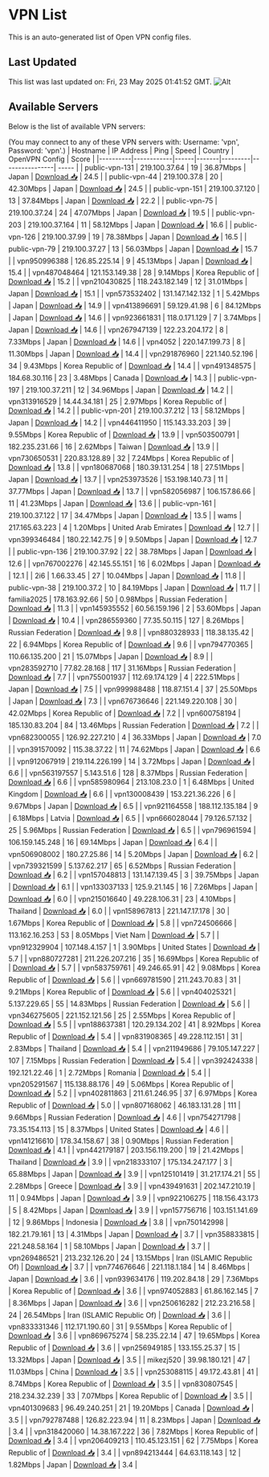 # VPN List

This is an auto-generated list of Open VPN config files.

## Last Updated

This list was last updated on: Fri, 23 May 2025 01:41:52 GMT.
![Alt](https://repobeats.axiom.co/api/embed/186b98318ef1479477931607c1ad7d823f12451f.svg "Repobeats analytics image")

## Available Servers

Below is the list of available VPN servers:

(You may connect to any of these VPN servers with: Username: 'vpn', Password: 'vpn'.)
| Hostname | IP Address | Ping | Speed | Country | OpenVPN Config | Score |
|----------|------------|------|-------|---------|----------------| ----- |
| public-vpn-131 | 219.100.37.64 | 19 | 36.87Mbps | Japan | [Download 📥](./configs/server_0_JP.ovpn) | 24.5 |
| public-vpn-44 | 219.100.37.8 | 20 | 42.30Mbps | Japan | [Download 📥](./configs/server_1_JP.ovpn) | 24.5 |
| public-vpn-151 | 219.100.37.120 | 13 | 37.84Mbps | Japan | [Download 📥](./configs/server_2_JP.ovpn) | 22.2 |
| public-vpn-75 | 219.100.37.24 | 24 | 47.07Mbps | Japan | [Download 📥](./configs/server_3_JP.ovpn) | 19.5 |
| public-vpn-203 | 219.100.37.164 | 11 | 58.12Mbps | Japan | [Download 📥](./configs/server_4_JP.ovpn) | 16.6 |
| public-vpn-126 | 219.100.37.99 | 19 | 78.38Mbps | Japan | [Download 📥](./configs/server_5_JP.ovpn) | 16.5 |
| public-vpn-79 | 219.100.37.27 | 13 | 56.03Mbps | Japan | [Download 📥](./configs/server_6_JP.ovpn) | 15.7 |
| vpn950996388 | 126.85.225.14 | 9 | 45.13Mbps | Japan | [Download 📥](./configs/server_7_JP.ovpn) | 15.4 |
| vpn487048464 | 121.153.149.38 | 28 | 9.14Mbps | Korea Republic of | [Download 📥](./configs/server_8_KR.ovpn) | 15.2 |
| vpn210430825 | 118.243.182.149 | 12 | 31.01Mbps | Japan | [Download 📥](./configs/server_9_JP.ovpn) | 15.1 |
| vpn573532402 | 131.147.142.132 | 1 | 5.42Mbps | Japan | [Download 📥](./configs/server_10_JP.ovpn) | 14.9 |
| vpn413896691 | 59.129.41.98 | 6 | 84.12Mbps | Japan | [Download 📥](./configs/server_11_JP.ovpn) | 14.6 |
| vpn923661831 | 118.0.171.129 | 7 | 3.74Mbps | Japan | [Download 📥](./configs/server_12_JP.ovpn) | 14.6 |
| vpn267947139 | 122.23.204.172 | 8 | 7.33Mbps | Japan | [Download 📥](./configs/server_13_JP.ovpn) | 14.6 |
| vpn4052 | 220.147.199.73 | 8 | 11.30Mbps | Japan | [Download 📥](./configs/server_14_JP.ovpn) | 14.4 |
| vpn291876960 | 221.140.52.196 | 34 | 9.43Mbps | Korea Republic of | [Download 📥](./configs/server_15_KR.ovpn) | 14.4 |
| vpn491348575 | 184.68.30.116 | 23 | 3.48Mbps | Canada | [Download 📥](./configs/server_16_CA.ovpn) | 14.3 |
| public-vpn-197 | 219.100.37.211 | 12 | 34.96Mbps | Japan | [Download 📥](./configs/server_17_JP.ovpn) | 14.2 |
| vpn313916529 | 14.44.34.181 | 25 | 2.97Mbps | Korea Republic of | [Download 📥](./configs/server_18_KR.ovpn) | 14.2 |
| public-vpn-201 | 219.100.37.212 | 13 | 58.12Mbps | Japan | [Download 📥](./configs/server_19_JP.ovpn) | 14.2 |
| vpn446411950 | 115.143.33.203 | 39 | 9.55Mbps | Korea Republic of | [Download 📥](./configs/server_20_KR.ovpn) | 13.9 |
| vpn503500791 | 182.235.231.66 | 16 | 2.62Mbps | Taiwan | [Download 📥](./configs/server_21_TW.ovpn) | 13.9 |
| vpn730650531 | 220.83.128.89 | 32 | 7.24Mbps | Korea Republic of | [Download 📥](./configs/server_22_KR.ovpn) | 13.8 |
| vpn180687068 | 180.39.131.254 | 18 | 27.51Mbps | Japan | [Download 📥](./configs/server_23_JP.ovpn) | 13.7 |
| vpn253973526 | 153.198.140.73 | 11 | 37.77Mbps | Japan | [Download 📥](./configs/server_24_JP.ovpn) | 13.7 |
| vpn582056987 | 106.157.86.66 | 11 | 41.23Mbps | Japan | [Download 📥](./configs/server_25_JP.ovpn) | 13.6 |
| public-vpn-161 | 219.100.37.122 | 17 | 34.47Mbps | Japan | [Download 📥](./configs/server_26_JP.ovpn) | 13.5 |
| wams | 217.165.63.223 | 4 | 1.20Mbps | United Arab Emirates | [Download 📥](./configs/server_27_AE.ovpn) | 12.7 |
| vpn399346484 | 180.22.142.75 | 9 | 9.50Mbps | Japan | [Download 📥](./configs/server_28_JP.ovpn) | 12.7 |
| public-vpn-136 | 219.100.37.92 | 22 | 38.78Mbps | Japan | [Download 📥](./configs/server_29_JP.ovpn) | 12.6 |
| vpn767002276 | 42.145.55.151 | 16 | 6.02Mbps | Japan | [Download 📥](./configs/server_30_JP.ovpn) | 12.1 |
| 2i6 | 1.66.33.45 | 27 | 10.04Mbps | Japan | [Download 📥](./configs/server_31_JP.ovpn) | 11.8 |
| public-vpn-38 | 219.100.37.2 | 10 | 84.19Mbps | Japan | [Download 📥](./configs/server_32_JP.ovpn) | 11.7 |
| familia2025 | 178.163.92.66 | 50 | 0.98Mbps | Russian Federation | [Download 📥](./configs/server_33_RU.ovpn) | 11.3 |
| vpn145935552 | 60.56.159.196 | 2 | 53.60Mbps | Japan | [Download 📥](./configs/server_34_JP.ovpn) | 10.4 |
| vpn286559360 | 77.35.50.115 | 127 | 8.26Mbps | Russian Federation | [Download 📥](./configs/server_35_RU.ovpn) | 9.8 |
| vpn880328933 | 118.38.135.42 | 22 | 6.94Mbps | Korea Republic of | [Download 📥](./configs/server_36_KR.ovpn) | 9.6 |
| vpn794770365 | 110.66.135.200 | 21 | 15.07Mbps | Japan | [Download 📥](./configs/server_37_JP.ovpn) | 8.9 |
| vpn283592710 | 77.82.28.168 | 117 | 31.16Mbps | Russian Federation | [Download 📥](./configs/server_38_RU.ovpn) | 7.7 |
| vpn755001937 | 112.69.174.129 | 4 | 222.51Mbps | Japan | [Download 📥](./configs/server_39_JP.ovpn) | 7.5 |
| vpn999988488 | 118.87.151.4 | 37 | 25.50Mbps | Japan | [Download 📥](./configs/server_40_JP.ovpn) | 7.3 |
| vpn676736646 | 221.149.220.108 | 30 | 42.02Mbps | Korea Republic of | [Download 📥](./configs/server_41_KR.ovpn) | 7.2 |
| vpn600758194 | 185.130.83.204 | 84 | 13.46Mbps | Russian Federation | [Download 📥](./configs/server_42_RU.ovpn) | 7.2 |
| vpn682300055 | 126.92.227.210 | 4 | 36.33Mbps | Japan | [Download 📥](./configs/server_43_JP.ovpn) | 7.0 |
| vpn391570092 | 115.38.37.22 | 11 | 74.62Mbps | Japan | [Download 📥](./configs/server_44_JP.ovpn) | 6.6 |
| vpn912067919 | 219.114.226.199 | 14 | 3.72Mbps | Japan | [Download 📥](./configs/server_45_JP.ovpn) | 6.6 |
| vpn563197557 | 5.143.51.6 | 128 | 8.37Mbps | Russian Federation | [Download 📥](./configs/server_46_RU.ovpn) | 6.6 |
| vpn585980964 | 213.108.23.0 | 1 | 6.48Mbps | United Kingdom | [Download 📥](./configs/server_47_GB.ovpn) | 6.6 |
| vpn130008439 | 153.221.36.226 | 6 | 9.67Mbps | Japan | [Download 📥](./configs/server_48_JP.ovpn) | 6.5 |
| vpn921164558 | 188.112.135.184 | 9 | 6.18Mbps | Latvia | [Download 📥](./configs/server_49_LV.ovpn) | 6.5 |
| vpn666028044 | 79.126.57.132 | 25 | 5.96Mbps | Russian Federation | [Download 📥](./configs/server_50_RU.ovpn) | 6.5 |
| vpn796961594 | 106.159.145.248 | 16 | 69.14Mbps | Japan | [Download 📥](./configs/server_51_JP.ovpn) | 6.4 |
| vpn506908002 | 180.27.25.86 | 14 | 5.20Mbps | Japan | [Download 📥](./configs/server_52_JP.ovpn) | 6.2 |
| vpn739321599 | 5.137.62.217 | 65 | 6.52Mbps | Russian Federation | [Download 📥](./configs/server_53_RU.ovpn) | 6.2 |
| vpn157048813 | 131.147.139.45 | 3 | 39.75Mbps | Japan | [Download 📥](./configs/server_54_JP.ovpn) | 6.1 |
| vpn133037133 | 125.9.21.145 | 16 | 7.26Mbps | Japan | [Download 📥](./configs/server_55_JP.ovpn) | 6.0 |
| vpn215016640 | 49.228.106.31 | 23 | 4.10Mbps | Thailand | [Download 📥](./configs/server_56_TH.ovpn) | 6.0 |
| vpn158967813 | 221.147.17.178 | 30 | 1.67Mbps | Korea Republic of | [Download 📥](./configs/server_57_KR.ovpn) | 5.8 |
| vpn724506666 | 113.162.16.253 | 53 | 8.05Mbps | Viet Nam | [Download 📥](./configs/server_58_VN.ovpn) | 5.7 |
| vpn912329904 | 107.148.4.157 | 1 | 3.90Mbps | United States | [Download 📥](./configs/server_59_US.ovpn) | 5.7 |
| vpn880727281 | 211.226.207.216 | 35 | 16.69Mbps | Korea Republic of | [Download 📥](./configs/server_60_KR.ovpn) | 5.7 |
| vpn583759761 | 49.246.65.91 | 42 | 9.08Mbps | Korea Republic of | [Download 📥](./configs/server_61_KR.ovpn) | 5.6 |
| vpn669781590 | 211.243.70.83 | 31 | 9.21Mbps | Korea Republic of | [Download 📥](./configs/server_62_KR.ovpn) | 5.6 |
| vpn404025321 | 5.137.229.65 | 55 | 14.83Mbps | Russian Federation | [Download 📥](./configs/server_63_RU.ovpn) | 5.6 |
| vpn346275605 | 221.152.121.56 | 25 | 2.55Mbps | Korea Republic of | [Download 📥](./configs/server_64_KR.ovpn) | 5.5 |
| vpn188637381 | 120.29.134.202 | 41 | 8.92Mbps | Korea Republic of | [Download 📥](./configs/server_65_KR.ovpn) | 5.4 |
| vpn831908365 | 49.228.112.151 | 31 | 2.83Mbps | Thailand | [Download 📥](./configs/server_66_TH.ovpn) | 5.4 |
| vpn211949686 | 79.105.147.227 | 107 | 7.15Mbps | Russian Federation | [Download 📥](./configs/server_67_RU.ovpn) | 5.4 |
| vpn392424338 | 192.121.22.46 | 1 | 2.72Mbps | Romania | [Download 📥](./configs/server_68_RO.ovpn) | 5.4 |
| vpn205291567 | 115.138.88.176 | 49 | 5.06Mbps | Korea Republic of | [Download 📥](./configs/server_69_KR.ovpn) | 5.2 |
| vpn402811863 | 211.61.246.95 | 37 | 6.97Mbps | Korea Republic of | [Download 📥](./configs/server_70_KR.ovpn) | 5.0 |
| vpn807168062 | 46.183.131.28 | 111 | 9.66Mbps | Russian Federation | [Download 📥](./configs/server_71_RU.ovpn) | 4.6 |
| vpn754271798 | 73.35.154.113 | 15 | 8.37Mbps | United States | [Download 📥](./configs/server_72_US.ovpn) | 4.6 |
| vpn141216610 | 178.34.158.67 | 38 | 0.90Mbps | Russian Federation | [Download 📥](./configs/server_73_RU.ovpn) | 4.1 |
| vpn442179187 | 203.156.119.200 | 19 | 21.42Mbps | Thailand | [Download 📥](./configs/server_74_TH.ovpn) | 3.9 |
| vpn218333107 | 175.134.247.177 | 3 | 65.88Mbps | Japan | [Download 📥](./configs/server_75_JP.ovpn) | 3.9 |
| vpn125101419 | 31.217.174.21 | 55 | 2.28Mbps | Greece | [Download 📥](./configs/server_76_GR.ovpn) | 3.9 |
| vpn439491631 | 202.147.210.19 | 11 | 0.94Mbps | Japan | [Download 📥](./configs/server_77_JP.ovpn) | 3.9 |
| vpn922106275 | 118.156.43.173 | 5 | 8.42Mbps | Japan | [Download 📥](./configs/server_78_JP.ovpn) | 3.9 |
| vpn157756716 | 103.151.141.69 | 12 | 9.86Mbps | Indonesia | [Download 📥](./configs/server_79_ID.ovpn) | 3.8 |
| vpn750142998 | 182.21.79.161 | 13 | 4.31Mbps | Japan | [Download 📥](./configs/server_80_JP.ovpn) | 3.7 |
| vpn358833815 | 221.248.58.164 | 1 | 58.10Mbps | Japan | [Download 📥](./configs/server_81_JP.ovpn) | 3.7 |
| vpn269486521 | 213.232.126.20 | 24 | 13.15Mbps | Iran (ISLAMIC Republic Of) | [Download 📥](./configs/server_82_IR.ovpn) | 3.7 |
| vpn774676646 | 221.118.1.184 | 14 | 8.46Mbps | Japan | [Download 📥](./configs/server_83_JP.ovpn) | 3.6 |
| vpn939634176 | 119.202.84.18 | 29 | 7.36Mbps | Korea Republic of | [Download 📥](./configs/server_84_KR.ovpn) | 3.6 |
| vpn974052883 | 61.86.162.145 | 7 | 8.36Mbps | Japan | [Download 📥](./configs/server_85_JP.ovpn) | 3.6 |
| vpn250616282 | 212.23.216.58 | 24 | 26.54Mbps | Iran (ISLAMIC Republic Of) | [Download 📥](./configs/server_86_IR.ovpn) | 3.6 |
| vpn833331346 | 112.171.190.60 | 31 | 9.55Mbps | Korea Republic of | [Download 📥](./configs/server_87_KR.ovpn) | 3.6 |
| vpn869675274 | 58.235.22.14 | 47 | 19.65Mbps | Korea Republic of | [Download 📥](./configs/server_88_KR.ovpn) | 3.6 |
| vpn256949185 | 133.155.25.37 | 15 | 13.32Mbps | Japan | [Download 📥](./configs/server_89_JP.ovpn) | 3.5 |
| mikezj520 | 39.98.180.121 | 47 | 11.03Mbps | China | [Download 📥](./configs/server_90_CN.ovpn) | 3.5 |
| vpn253088115 | 49.172.43.81 | 41 | 8.74Mbps | Korea Republic of | [Download 📥](./configs/server_91_KR.ovpn) | 3.5 |
| vpn830807545 | 218.234.32.239 | 33 | 7.07Mbps | Korea Republic of | [Download 📥](./configs/server_92_KR.ovpn) | 3.5 |
| vpn401309683 | 96.49.240.251 | 21 | 19.20Mbps | Canada | [Download 📥](./configs/server_93_CA.ovpn) | 3.5 |
| vpn792787488 | 126.82.223.94 | 11 | 8.23Mbps | Japan | [Download 📥](./configs/server_94_JP.ovpn) | 3.4 |
| vpn318420060 | 14.38.167.222 | 36 | 7.82Mbps | Korea Republic of | [Download 📥](./configs/server_95_KR.ovpn) | 3.4 |
| vpn206409213 | 110.45.123.151 | 62 | 7.75Mbps | Korea Republic of | [Download 📥](./configs/server_96_KR.ovpn) | 3.4 |
| vpn894213444 | 64.63.118.143 | 12 | 1.82Mbps | Japan | [Download 📥](./configs/server_97_JP.ovpn) | 3.4 |
